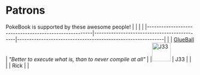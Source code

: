 # Patrons

PokeBook is supported by these awesome people!
| | | |
|-------------------------------------------------------|---------------------------------------------|-------------------------------------------------------------|
| | [GlueBall](https://twitter.com/MrThernlund) | _"Better to execute what is, than to never compile at all"_ |
|<img src="./patrons/j33.png" width="50px" alt="J33"/> | J33 | |
| | Rick | |
